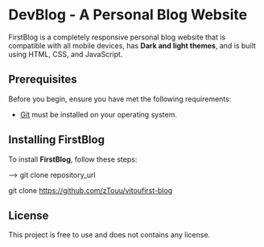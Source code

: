 # DevBlog - A Personal Blog Website

FirstBlog is a completely responsive personal blog website that is compatible with all mobile devices, has **Dark and light themes**, and is built using HTML, CSS, and JavaScript.

## Prerequisites

Before you begin, ensure you have met the following requirements:
<!--- These are just example requirements. Add, duplicate or remove as required --->

* [Git](https://git-scm.com/downloads "Download Git") must be installed on your operating system.

## Installing FirstBlog

To install **FirstBlog**, follow these steps:

--> git clone repository_url

git clone https://github.com/zTouu/vitoufirst-blog

## License

This project is free to use and does not contains any license.